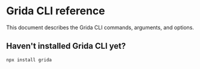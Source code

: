 # Grida CLI reference

This document describes the Grida CLI commands, arguments, and options.

## Haven't installed Grida CLI yet?

```sh
npx install grida
```
